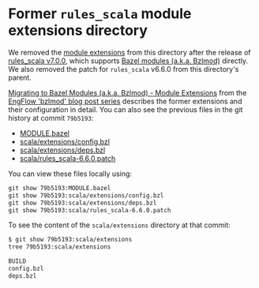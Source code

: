 # Former `rules_scala` module extensions directory

We removed the [module extensions][] from this directory after the release of
[rules_scala v7.0.0][], which supports [Bazel modules (a.k.a. Bzlmod)][Bzlmod]
directly. We also removed the patch for `rules_scala` v6.6.0 from this
directory's parent.

[Migrating to Bazel Modules (a.k.a. Bzlmod) - Module Extensions][post] from the
[EngFlow 'bzlmod' blog post series][series] describes the former extensions and
their configuration in detail. You can also see the previous files in the git
history at commit `79b5193`:

- [MODULE.bazel](https://github.com/EngFlow/example/blob/79b51930e4629486462c0f9787a25d035b6c4450/MODULE.bazel#L167-L317)
- [scala/extensions/config.bzl](https://github.com/EngFlow/example/blob/79b51930e4629486462c0f9787a25d035b6c4450/scala/extensions/config.bzl)
- [scala/extensions/deps.bzl](https://github.com/EngFlow/example/blob/79b51930e4629486462c0f9787a25d035b6c4450/scala/extensions/deps.bzl)
- [scala/rules_scala-6.6.0.patch](https://github.com/EngFlow/example/blob/79b51930e4629486462c0f9787a25d035b6c4450/scala/rules_scala-6.6.0.patch)

You can view these files locally using:

```txt
git show 79b5193:MODULE.bazel
git show 79b5193:scala/extensions/config.bzl
git show 79b5193:scala/extensions/deps.bzl
git show 79b5193:scala/rules_scala-6.6.0.patch
```

To see the content of the `scala/extensions` directory at that commit:

```sh
$ git show 79b5193:scala/extensions
tree 79b5193:scala/extensions

BUILD
config.bzl
deps.bzl
```

[Bzlmod]: https://bazel.build/external/module
[module extensions]: https://bazel.build/external/extension
[rules_scala v7.0.0]: https://github.com/bazel-contrib/rules_scala/releases/tag/v7.0.0
[post]: https://blog.engflow.com/2025/01/16/migrating-to-bazel-modules-aka-bzlmod---module-extensions/
[series]: https://blog.engflow.com/category/bzlmod/
